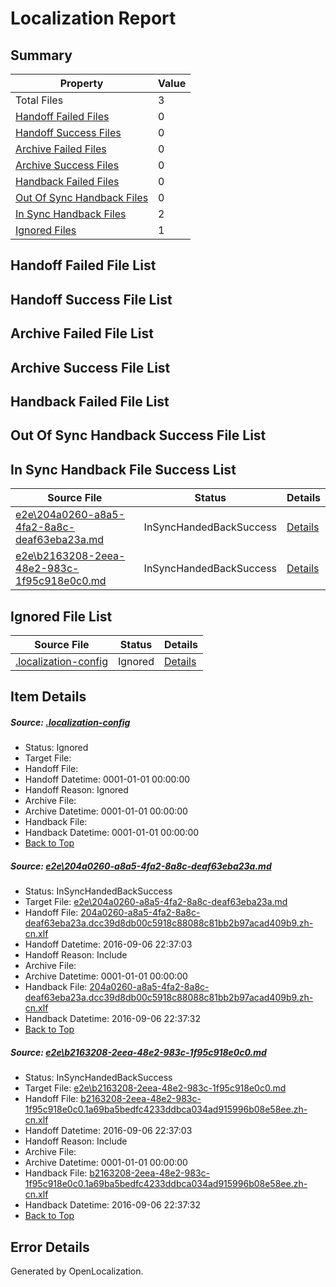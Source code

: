# <a name='report-top'></a> Localization Report

## Summary
 Property | Value 
 -------- | ----- 
 Total Files | 3
[ Handoff Failed Files ](#handoff-failed-list)| 0
[ Handoff Success Files ](#handoff-success-list)| 0
[ Archive Failed Files ](#archive-failed-list)| 0
[ Archive Success Files ](#archive-success-list)| 0
[ Handback Failed Files ](#handback-failed-list)| 0
[ Out Of Sync Handback Files ](#outofsync-handback-success-list)| 0
[ In Sync Handback Files ](#insync-handback-success-list)| 2
[ Ignored Files ](#ignored-list)| 1

## <a name='handoff-failed-list'></a> Handoff Failed File List

## <a name='handoff-success-list'></a> Handoff Success File List

## <a name='archive-failed-list'></a> Archive Failed File List

## <a name='archive-success-list'></a> Archive Success File List

## <a name='handback-failed-list'></a> Handback Failed File List

## <a name='outofsync-handback-success-list'></a> Out Of Sync Handback Success File List

## <a name='insync-handback-success-list'></a> In Sync Handback File Success List
 Source File | Status | Details 
 ----------- | ------ | ------- 
 [e2e\204a0260-a8a5-4fa2-8a8c-deaf63eba23a.md](https://github.com/OpenLocalizationTestOrg/ol-test0/blob/337b1650104bd5066e9cf5594eef5269d5f8573d/e2e/204a0260-a8a5-4fa2-8a8c-deaf63eba23a.md) | InSyncHandedBackSuccess | [Details](#9a22a6ba12328d8d0b182b2c6985d0125155819a1)
 [e2e\b2163208-2eea-48e2-983c-1f95c918e0c0.md](https://github.com/OpenLocalizationTestOrg/ol-test0/blob/337b1650104bd5066e9cf5594eef5269d5f8573d/e2e/b2163208-2eea-48e2-983c-1f95c918e0c0.md) | InSyncHandedBackSuccess | [Details](#bae23a1120e449f3b85961c8cef77ecb1354971b2)

## <a name='ignored-list'></a> Ignored File List
 Source File | Status | Details 
 ----------- | ------ | ------- 
 [.localization-config](https://github.com/OpenLocalizationTestOrg/ol-test0/blob/337b1650104bd5066e9cf5594eef5269d5f8573d/.localization-config) | Ignored | [Details](#3d4f252ac210baf56311d7e97dcc2db10974dbd20)

## Item Details
##### <a name='3d4f252ac210baf56311d7e97dcc2db10974dbd20'></a> Source: [.localization-config](https://github.com/OpenLocalizationTestOrg/ol-test0/blob/337b1650104bd5066e9cf5594eef5269d5f8573d/.localization-config)
* Status: Ignored
* Target File: 
* Handoff File: 
* Handoff Datetime: 0001-01-01 00:00:00
* Handoff Reason: Ignored
* Archive File: 
* Archive Datetime: 0001-01-01 00:00:00
* Handback File: 
* Handback Datetime: 0001-01-01 00:00:00
* [Back to Top](#report-top)

##### <a name='9a22a6ba12328d8d0b182b2c6985d0125155819a1'></a> Source: [e2e\204a0260-a8a5-4fa2-8a8c-deaf63eba23a.md](https://github.com/OpenLocalizationTestOrg/ol-test0/blob/337b1650104bd5066e9cf5594eef5269d5f8573d/e2e/204a0260-a8a5-4fa2-8a8c-deaf63eba23a.md)
* Status: InSyncHandedBackSuccess
* Target File: [e2e\204a0260-a8a5-4fa2-8a8c-deaf63eba23a.md](https://github.com/OpenLocalizationTestOrg/ol-test0-zhcn/blob/4597627d387e10c317ebed0617a326959a1cce80/e2e/204a0260-a8a5-4fa2-8a8c-deaf63eba23a.md)
* Handoff File: [204a0260-a8a5-4fa2-8a8c-deaf63eba23a.dcc39d8db00c5918c88088c81bb2b97acad409b9.zh-cn.xlf](https://github.com/OpenLocalizationTestOrg/ol-test0-handoff/blob/fb8fcd6b6515c6679e337b94873f3e141517b657/ol-handoff/OpenLocalizationTestOrg/ol-test0-zhcn/ci/high/204a0260-a8a5-4fa2-8a8c-deaf63eba23a.dcc39d8db00c5918c88088c81bb2b97acad409b9.zh-cn.xlf)
* Handoff Datetime: 2016-09-06 22:37:03
* Handoff Reason: Include
* Archive File: 
* Archive Datetime: 0001-01-01 00:00:00
* Handback File: [204a0260-a8a5-4fa2-8a8c-deaf63eba23a.dcc39d8db00c5918c88088c81bb2b97acad409b9.zh-cn.xlf](https://github.com/OpenLocalizationTestOrg/ol-test0-handback/blob/6666e881e6d41b50db3b1b862caaf9e12c5094fd/ol-handback/OpenLocalizationTestOrg/ol-test0-zhcn/ci/high/204a0260-a8a5-4fa2-8a8c-deaf63eba23a.dcc39d8db00c5918c88088c81bb2b97acad409b9.zh-cn.xlf)
* Handback Datetime: 2016-09-06 22:37:32
* [Back to Top](#report-top)

##### <a name='bae23a1120e449f3b85961c8cef77ecb1354971b2'></a> Source: [e2e\b2163208-2eea-48e2-983c-1f95c918e0c0.md](https://github.com/OpenLocalizationTestOrg/ol-test0/blob/337b1650104bd5066e9cf5594eef5269d5f8573d/e2e/b2163208-2eea-48e2-983c-1f95c918e0c0.md)
* Status: InSyncHandedBackSuccess
* Target File: [e2e\b2163208-2eea-48e2-983c-1f95c918e0c0.md](https://github.com/OpenLocalizationTestOrg/ol-test0-zhcn/blob/4597627d387e10c317ebed0617a326959a1cce80/e2e/b2163208-2eea-48e2-983c-1f95c918e0c0.md)
* Handoff File: [b2163208-2eea-48e2-983c-1f95c918e0c0.1a69ba5bedfc4233ddbca034ad915996b08e58ee.zh-cn.xlf](https://github.com/OpenLocalizationTestOrg/ol-test0-handoff/blob/fb8fcd6b6515c6679e337b94873f3e141517b657/ol-handoff/OpenLocalizationTestOrg/ol-test0-zhcn/ci/high/b2163208-2eea-48e2-983c-1f95c918e0c0.1a69ba5bedfc4233ddbca034ad915996b08e58ee.zh-cn.xlf)
* Handoff Datetime: 2016-09-06 22:37:03
* Handoff Reason: Include
* Archive File: 
* Archive Datetime: 0001-01-01 00:00:00
* Handback File: [b2163208-2eea-48e2-983c-1f95c918e0c0.1a69ba5bedfc4233ddbca034ad915996b08e58ee.zh-cn.xlf](https://github.com/OpenLocalizationTestOrg/ol-test0-handback/blob/6666e881e6d41b50db3b1b862caaf9e12c5094fd/ol-handback/OpenLocalizationTestOrg/ol-test0-zhcn/ci/high/b2163208-2eea-48e2-983c-1f95c918e0c0.1a69ba5bedfc4233ddbca034ad915996b08e58ee.zh-cn.xlf)
* Handback Datetime: 2016-09-06 22:37:32
* [Back to Top](#report-top)


## Error Details

Generated by OpenLocalization.

